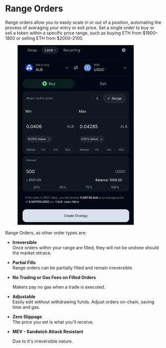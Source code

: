 # Range Orders

Range orders allow you to easily scale in or out of a position, automating the process of averaging your entry or exit price. Set a single order to buy or sell a token within a specific price range, such as buying ETH from $1900–1800 or selling ETH from $2000-2100.

<figure><img src="../../.gitbook/assets/Screenshot 2024-09-18 at 21.04.00.png" alt="" width="375"><figcaption></figcaption></figure>

Range Orders, as other order types are:

* **Irreversible** \
  Once orders within your range are filled, they will not be undone should the market retrace.
* **Partial Fills** \
  Range orders can be partially filled and remain irreversible.
*   **No Trading or Gas Fees on Filled Orders**

    Makers pay no gas when a trade is executed.
* **Adjustable** \
  Easily edit without withdrawing funds. Adjust orders on-chain, saving time and gas.
* **Zero Slippage** \
  The price you set is what you'll receive.
*   **MEV - Sandwich Attack Resistant**

    Due to it's irreversible nature.

